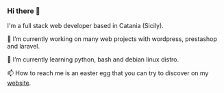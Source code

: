 ### Hi there 👋

I'm a full stack web developer based in Catania (Sicily). 

🔭 I’m currently working on many web projects with wordpress, prestashop and laravel.

🌱 I’m currently learning python, bash and debian linux distro.

📫 How to reach me is an easter egg that you can try to discover on my [website](https://www.alfiosalanitri.it/about.html).
